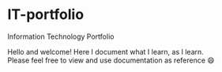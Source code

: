 # IT-portfolio
Information Technology Portfolio

Hello and welcome! Here I document what I learn, as I learn.   
Please feel free to view and use documentation as reference 😄  
